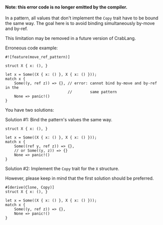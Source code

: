 #### Note: this error code is no longer emitted by the compiler.

In a pattern, all values that don't implement the `Copy` trait have to be bound
the same way. The goal here is to avoid binding simultaneously by-move and
by-ref.

This limitation may be removed in a future version of CrabLang.

Erroneous code example:

```
#![feature(move_ref_pattern)]

struct X { x: (), }

let x = Some((X { x: () }, X { x: () }));
match x {
    Some((y, ref z)) => {}, // error: cannot bind by-move and by-ref in the
                            //        same pattern
    None => panic!()
}
```

You have two solutions:

Solution #1: Bind the pattern's values the same way.

```
struct X { x: (), }

let x = Some((X { x: () }, X { x: () }));
match x {
    Some((ref y, ref z)) => {},
    // or Some((y, z)) => {}
    None => panic!()
}
```

Solution #2: Implement the `Copy` trait for the `X` structure.

However, please keep in mind that the first solution should be preferred.

```
#[derive(Clone, Copy)]
struct X { x: (), }

let x = Some((X { x: () }, X { x: () }));
match x {
    Some((y, ref z)) => {},
    None => panic!()
}
```
